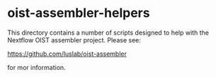 # oist-assembler-helpers

This directory contains a number of scripts designed to help with the Nextflow OIST assembler project. Please see: 

https://github.com/luslab/oist-assembler

for mor information.
